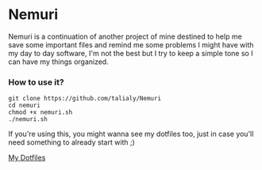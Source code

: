 # Nemuri

Nemuri is a continuation of another project of mine destined to help me save some important files and remind me some problems I might have with my day to day software, I'm not the best but I try to keep a simple tone so I can have my things organized.

### How to use it?

```
git clone https://github.com/talialy/Nemuri
cd nemuri
chmod +x nemuri.sh
./nemuri.sh
```

If you're using this, you might wanna see my dotfiles too, just in case you'll need something to already start with ;)

[My Dotfiles](https://github.com/talialy/dotfiles)